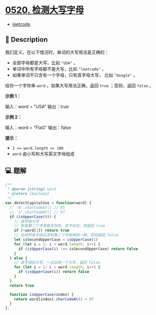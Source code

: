 # [0520. 检测大写字母](https://github.com/Tdahuyou/leetcode/tree/main/0520.%20%E6%A3%80%E6%B5%8B%E5%A4%A7%E5%86%99%E5%AD%97%E6%AF%8D)

- [leetcode](https://leetcode.cn/problems/detect-capital)

## 📝 Description

我们定义，在以下情况时，单词的大写用法是正确的：

- 全部字母都是大写，比如 `"USA"` 。
- 单词中所有字母都不是大写，比如 `"leetcode"` 。
- 如果单词不只含有一个字母，只有首字母大写， 比如 `"Google"` 。

给你一个字符串 `word` 。如果大写用法正确，返回 `true` ；否则，返回 `false` 。

**示例 1：**

输入：word = "USA"
输出：true

**示例 2：**

输入：word = "FlaG"
输出：false

**提示：**

- `1 <= word.length <= 100`
- `word` 由小写和大写英文字母组成

## 💻 题解

```javascript
/**
 * @param {string} word
 * @return {boolean}
 */
var detectCapitalUse = function(word) {
  // 'A'.charCodeAt() // 65
  // 'a'.charCodeAt() // 97
  if (isUpperCase(0)) {
    // 首字母大写
    // 检查第二个字母是否存在，若不存在，则返回 true
    if (!word[1]) return true
    // 后续所有字母必须和第二个字母保持一致，否则返回 false
    let isSecondUpperCase = isUpperCase(1)
    for (let i = 2; i < word.length; i++) {
      if (isUpperCase(i) !== isSecondUpperCase) return false
    }
  } else {
    // 首字母非大写，一旦出现一个大写，返回 false
    for (let i = 1; i < word.length; i++) {
      if (isUpperCase(i)) return false
    }
  }
  return true

  function isUpperCase(index) {
    return word[index].charCodeAt() < 97
  }
};
```

